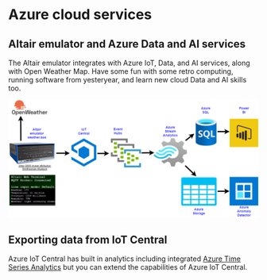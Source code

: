 # Azure cloud services

## Altair emulator and Azure Data and AI services

The Altair emulator integrates with Azure IoT, Data, and AI services, along with Open Weather Map. Have some fun with some retro computing, running software from yesteryear, and learn new cloud Data and AI skills too.

![The image shows the architecture of the Azure Services](img/altair_with_azure_data_ai.png)

## Exporting data from IoT Central

Azure IoT Central has built in analytics including integrated [Azure Time Series Analytics](https://azure.microsoft.com/services/time-series-insights/) but you can extend the capabilities of Azure IoT Central.
